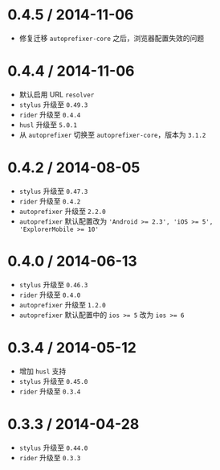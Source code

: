 
0.4.5 / 2014-11-06
==================

* 修复迁移 `autoprefixer-core` 之后，浏览器配置失效的问题

0.4.4 / 2014-11-06
==================

 * 默认启用 URL `resolver`
 * `stylus` 升级至 `0.49.3`
 * `rider` 升级至 `0.4.4`
 * `husl` 升级至 `5.0.1`
 * 从 `autoprefixer` 切换至 `autoprefixer-core`，版本为 `3.1.2`

0.4.2 / 2014-08-05
==================

 * `stylus` 升级至 `0.47.3`
 * `rider` 升级至 `0.4.2`
 * `autoprefixer` 升级至 `2.2.0`
 * `autoprefixer` 默认配置改为 `'Android >= 2.3', 'iOS >= 5', 'ExplorerMobile >= 10'`

0.4.0 / 2014-06-13
==================

 * `stylus` 升级至 `0.46.3`
 * `rider` 升级至 `0.4.0`
 * `autoprefixer` 升级至 `1.2.0`
 * `autoprefixer` 默认配置中的 `ios >= 5` 改为 `ios >= 6`

0.3.4 / 2014-05-12
==================

 * 增加 `husl` 支持
 * `stylus` 升级至 `0.45.0`
 * `rider` 升级至 `0.3.4`

0.3.3 / 2014-04-28
==================

 * `stylus` 升级至 `0.44.0`
 * `rider` 升级至 `0.3.3`
